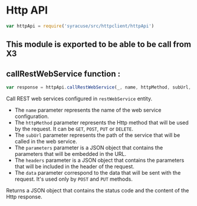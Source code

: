 # Http API  
```javascript
var httpApi = require('syracuse/src/httpclient/httpApi')  
```
This module is exported to be able to be call from X3
-------------
## callRestWebService function :
``` javascript
var response = httpApi.callRestWebService(_, name, httpMethod, subUrl, parameters, headers, data); 
```
Call REST web services configured in `restWebService` entity.  

* The `name` parameter represents the name of the web service configuration.  
* The `httpMethod` parameter represents the Http method that will be used by the request. It can be `GET`, `POST`, `PUT` or `DELETE`.  
* The `subUrl` parameter represents the path of the service that will be called in the web service.  
* The `parameters` parameter is a JSON object that contains the parameters that will be embedded in the URL.  
* The `headers` parameter is a JSON object that contains the parameters that will be included in the header of the request.  
* The `data` parameter correspond to the data that will be sent with the request. It's used only by `POST` and `PUT` methods.  

Returns a JSON object that contains the status code and the content of the Http response.   

